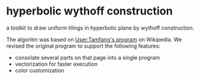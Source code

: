 # hyperbolic wythoff construction

a toolkit to draw uniform tilings in hyperbolic plane by wythoff construction.

The algoritm was based on [User:Tamfang's program](https://commons.wikimedia.org/wiki/User:Tamfang/programs) on Wikipedia.
We revised the original program to support the following features:

* consolate several parts on that page into a single program
* vectorization for faster execution
* color customization




